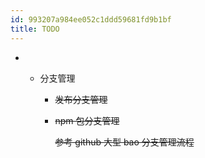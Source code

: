 ```yaml
---
id: 993207a984ee052c1ddd59681fd9b1bf
title: TODO
---
```


- - 分支管理

    - ~~发布分支管理~~

    - ~~npm 包分支管理~~

      ~~参考 github 大型 bao 分支管理流程~~
